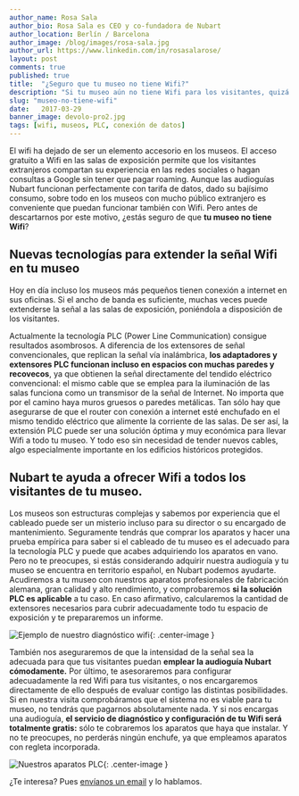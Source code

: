 ```yaml
---
author_name: Rosa Sala
author_bio: Rosa Sala es CEO y co-fundadora de Nubart
author_location: Berlín / Barcelona
author_image: /blog/images/rosa-sala.jpg
author_url: https://www.linkedin.com/in/rosasalarose/
layout: post
comments: true
published: true
title:  "¿Seguro que tu museo no tiene Wifi?"
description: "Si tu museo aún no tiene Wifi para los visitantes, quizá puedas remediarlo ampliando el internet de tus oficinas mediante la tecnología PLC"
slug: "museo-no-tiene-wifi"
date:   2017-03-29
banner_image: devolo-pro2.jpg
tags: [wifi, museos, PLC, conexión de datos]
---
```


El wifi ha dejado de ser un elemento accesorio en los museos. El acceso gratuito a Wifi en las salas de exposición permite que los visitantes extranjeros compartan su experiencia en las redes sociales o hagan consultas a Google sin tener que pagar roaming. Aunque las audioguías Nubart funcionan perfectamente con tarifa de datos, dado su bajísimo consumo, sobre todo en los museos con mucho público extranjero es conveniente que puedan funcionar también con Wifi. Pero antes de descartarnos por este motivo, ¿estás seguro de que **tu museo no tiene Wifi**?

<!--more-->

## Nuevas tecnologías para extender la señal Wifi en tu museo

Hoy en día incluso los museos más pequeños tienen conexión a internet en sus oficinas. Si el ancho de banda es suficiente, muchas veces puede extenderse la señal a las salas de exposición, poniéndola a disposición de los visitantes.  

Actualmente la tecnología PLC (Power Line Communication) consigue resultados asombrosos. A diferencia de los extensores de señal convencionales, que replican la señal vía inalámbrica, **los adaptadores y extensores PLC funcionan incluso en espacios con muchas paredes y recovecos**, ya que obtienen la señal directamente del tendido eléctrico convencional: el mismo cable que se emplea para la iluminación de las salas funciona como un transmisor de la señal de Internet. No importa que por el camino haya muros gruesos o paredes metálicas. Tan sólo hay que asegurarse de que el router con conexión a internet esté enchufado en el mismo tendido eléctrico que alimente la corriente de las salas. De ser así, la extensión PLC puede ser una solución óptima y muy económica para llevar Wifi a todo tu museo. Y todo eso sin necesidad de tender nuevos cables, algo especialmente importante en los edificios históricos protegidos. 

## Nubart te ayuda a ofrecer Wifi a todos los visitantes de tu museo.

Los museos son estructuras complejas y sabemos por experiencia que el cableado puede ser un misterio incluso para su director o su encargado de mantenimiento. Seguramente tendrás que comprar los aparatos y hacer una prueba empírica para saber si el cableado de tu museo es el adecuado para la tecnología PLC y puede que acabes adquiriendo los aparatos en vano. Pero no te preocupes, si estás considerando adquirir nuestra audioguía y tu museo se encuentra en territorio español, en Nubart podemos ayudarte. Acudiremos a tu museo con nuestros aparatos profesionales de fabricación alemana, gran calidad y alto rendimiento, y comprobaremos **si la solución PLC es aplicable** a tu caso. En caso afirmativo, calcularemos la cantidad de extensores necesarios para cubrir adecuadamente todo tu espacio de exposición y te prepararemos un informe. 

![Ejemplo de nuestro diagnóstico wifi]({{site.baseurl}}/images/posts/diagnostico-wifi-nubart.png){: .center-image }

También nos aseguraremos de que la intensidad de la señal sea la adecuada para que tus visitantes puedan **emplear la audioguía Nubart cómodamente.** Por último, te asesoraremos para configurar adecuadamente la red Wifi para tus visitantes, o nos encargaremos directamente de ello después de evaluar contigo las distintas posibilidades. Si en nuestra visita comprobáramos que el sistema no es viable para tu museo, no tendrás que pagarnos absolutamente nada. Y si nos encargas una audioguía, **el servicio de diagnóstico y configuración de tu Wifi será totalmente gratis:** sólo te cobraremos los aparatos que haya que instalar. Y no te preocupes, no perderás ningún enchufe, ya que empleamos aparatos con regleta incorporada.

![Nuestros aparatos PLC]({{site.baseurl}}/images/posts/devolo-pro2.jpg){: .center-image }

¿Te interesa? Pues [envíanos un email](info@nubart.eu) y lo hablamos. 


